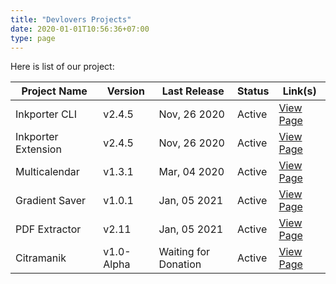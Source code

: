 ```yaml
---
title: "Devlovers Projects"
date: 2020-01-01T10:56:36+07:00
type: page
---
```


Here is list of our project:

| Project Name 	        | Version 	| Last Release 	| Status 	| Link(s) 	                                                                    |
|-------------------    |---------	|--------------	|--------	|---------	                                                                    |   
| Inkporter CLI         | v2.4.5	| Nov, 26 2020  | Active    | [View Page](https://inkporter.raniaamina.id)        	                        |
| Inkporter Extension   | v2.4.5    | Nov, 26 2020  | Active    | [View Page](https://inkscape.org/~raniaamina/%E2%98%85inkporter)              |
| Multicalendar         | v1.3.1    | Mar, 04 2020  | Active    | [View Page](https://inkscape.org/~raniaamina/%E2%98%85inkscape-multicalendar) |
| Gradient Saver        | v1.0.1    | Jan, 05 2021  | Active    | [View Page](https://inkscape.org/~raniaamina/%E2%98%85gradient-saver)                      |
| PDF Extractor         | v2.11     | Jan, 05 2021  | Active    | [View Page](https://github.com/raniaamina/pdf-extractor)                      |
| Citramanik            | v1.0-Alpha| Waiting for Donation           | Active | [View Page](https://citramanik.dev-is.my.id)                                  |